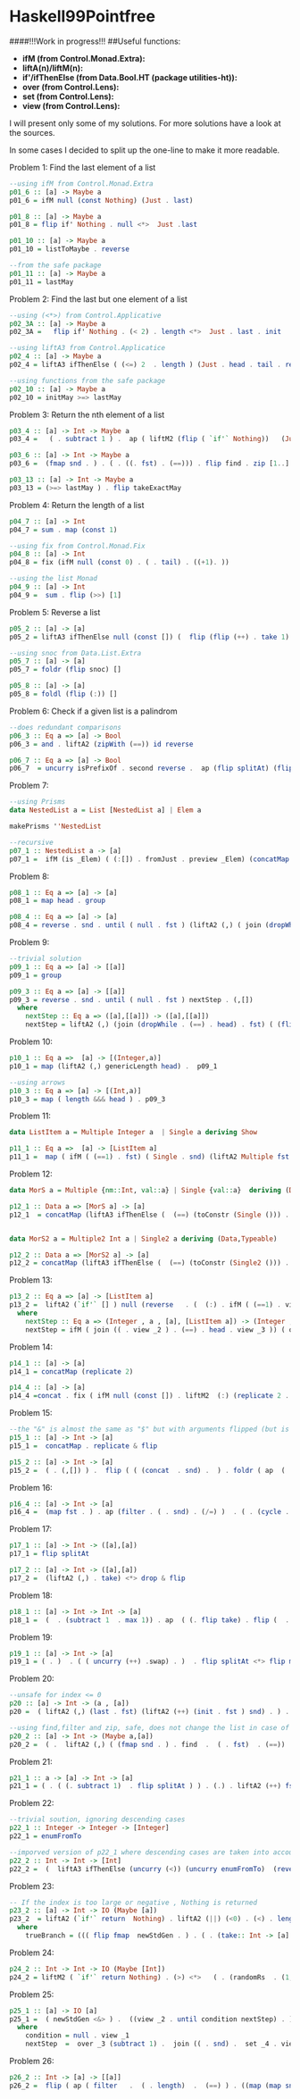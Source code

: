 # Haskell99Pointfree

####!!!Work in progress!!!
##Useful functions:

- **ifM (from Control.Monad.Extra):**
- **liftA(n)/liftM(n):**
- **if'/ifThenElse (from Data.Bool.HT (package utilities-ht)):**
- **over (from Control.Lens):**
- **set (from Control.Lens):**
- **view (from Control.Lens):**

I will present only some of my solutions. For more solutions have a look at the sources.

In some cases I decided to split up the one-line to make it more readable.

Problem 1: Find the last element of a list

```Haskell
--using ifM from Control.Monad.Extra
p01_6 :: [a] -> Maybe a
p01_6 = ifM null (const Nothing) (Just . last)

p01_8 :: [a] -> Maybe a
p01_8 = flip if' Nothing . null <*>  Just .last

p01_10 :: [a] -> Maybe a
p01_10 = listToMaybe . reverse

--from the safe package
p01_11 :: [a] -> Maybe a
p01_11 = lastMay
```

Problem 2: Find the last but one element of a list

```Haskell
--using (<*>) from Control.Applicative
p02_3A :: [a] -> Maybe a
p02_3A =   flip if' Nothing . (< 2) . length <*>  Just . last . init

--using liftA3 from Control.Applicatice
p02_4 :: [a] -> Maybe a
p02_4 = liftA3 ifThenElse ( (<=) 2  . length ) (Just . head . tail . reverse ) (const Nothing)

--using functions from the safe package
p02_10 :: [a] -> Maybe a
p02_10 = initMay >=> lastMay
```

Problem 3: Return the nth element of a list

```Haskell
p03_4 :: [a] -> Int -> Maybe a
p03_4 =   ( . subtract 1 ) .  ap ( liftM2 (flip ( `if'` Nothing))   (Just . head) .  ( . null) . (||) . (>) 0) . flip drop

p03_6 :: [a] -> Int -> Maybe a
p03_6 =  (fmap snd . ) . ( . ((. fst) . (==))) . flip find . zip [1..]

p03_13 :: [a] -> Int -> Maybe a
p03_13 = (>=> lastMay ) . flip takeExactMay
```

Problem 4: Return the length of a list

```Haskell
p04_7 :: [a] -> Int
p04_7 = sum . map (const 1)

--using fix from Control.Monad.Fix
p04_8 :: [a] -> Int
p04_8 = fix (ifM null (const 0) . ( . tail) . ((+1). ))

--using the list Monad
p04_9 :: [a] -> Int
p04_9 =  sum . flip (>>) [1]
```

Problem 5: Reverse a list

```Haskell
p05_2 :: [a] -> [a]
p05_2 = liftA3 ifThenElse null (const []) (  flip (flip (++) . take 1) =<< p05_2 . tail )

--using snoc from Data.List.Extra
p05_7 :: [a] -> [a]
p05_7 = foldr (flip snoc) []

p05_8 :: [a] -> [a]
p05_8 = foldl (flip (:)) []
```

Problem 6: Check if a given list is a palindrom

```Haskell
--does redundant comparisons
p06_3 :: Eq a => [a] -> Bool
p06_3 = and . liftA2 (zipWith (==)) id reverse

p06_7 :: Eq a => [a] -> Bool
p06_7  = uncurry isPrefixOf . second reverse .  ap (flip splitAt) (flip div 2 . length)   
```

Problem 7:

```Haskell
--using Prisms
data NestedList a = List [NestedList a] | Elem a

makePrisms ''NestedList

--recursive
p07_1 :: NestedList a -> [a]
p07_1 =  ifM (is _Elem) ( (:[]) . fromJust . preview _Elem) (concatMap p07_1 . fromJust . preview _List)
```

Problem 8:

```Haskell
p08_1 :: Eq a => [a] -> [a]
p08_1 = map head . group

p08_4 :: Eq a => [a] -> [a]
p08_4 = reverse . snd . until ( null . fst ) (liftA2 (,) ( join (dropWhile . (==) . head) . fst) (liftA2 (:) (head . fst)  snd ) )  . (,[])
```


Problem 9:

```Haskell
--trivial solution
p09_1 :: Eq a => [a] -> [[a]]
p09_1 = group

p09_3 :: Eq a => [a] -> [[a]]
p09_3 = reverse . snd . until ( null . fst ) nextStep . (,[])
  where
    nextStep :: Eq a => ([a],[[a]]) -> ([a],[[a]])
    nextStep = liftA2 (,) (join (dropWhile . (==) . head) . fst) ( (flip (:) . snd) <*>   join (takeWhile . (==) . head) . fst )
```

Problem 10:

```Haskell
p10_1 :: Eq a =>  [a] -> [(Integer,a)]
p10_1 = map (liftA2 (,) genericLength head) .  p09_1

--using arrows
p10_3 :: Eq a => [a] -> [(Int,a)]
p10_3 = map ( length &&& head ) . p09_3
```

Problem 11:
```Haskell
data ListItem a = Multiple Integer a  | Single a deriving Show

p11_1 :: Eq a =>  [a] -> [ListItem a]
p11_1 =  map ( ifM ( (==1) . fst) ( Single . snd) (liftA2 Multiple fst snd) ) .  p10_1
```

Problem 12:

```Haskell
data MorS a = Multiple {nm::Int, val::a} | Single {val::a}  deriving (Data,Typeable)

p12_1 :: Data a => [MorS a] -> [a]
p12_1  = concatMap (liftA3 ifThenElse (  (==) (toConstr (Single ())) . toConstr )  (replicate 1 . val)  (liftA2 replicate nm val)  )


data MorS2 a = Multiple2 Int a | Single2 a deriving (Data,Typeable)

p12_2 :: Data a => [MorS2 a] -> [a]
p12_2 = concatMap (liftA3 ifThenElse (  (==) (toConstr (Single2 ())) . toConstr )  ( flip (:) [] . fromJust . gmapQi 0 cast  )  ( uncurry replicate .   ((fromJust . gmapQi 0 cast)   &&&  (fromJust . gmapQi 1 cast)) )  )
```

Problem 13:

```Haskell
p13_2 :: Eq a => [a] -> [ListItem a]
p13_2 =  liftA2 (`if'` [] ) null (reverse   . (  (:) . ifM ( (==1) . view _1) (Single . (^._2) ) ( Multiple . (^._1) <*> view _2) <*> view _4) .  join ((until (null . view _3) nextStep . ) . (. tail) . (1,,,[]) . head))
  where
    nextStep :: Eq a => (Integer , a , [a], [ListItem a]) -> (Integer ,a , [a] , [ListItem a])
    nextStep = ifM ( join (( . view _2 ) . (==) . head . view _3 )) ( over _3 tail  . over _1 (+1) ) ( liftA3 (1,,,) (head . view _3) (tail . view _3 ) (liftA2 (:) (ifM ( (==1) . view _1) (Single . view _2) (liftA2 Multiple (^._1) (^._2)) ) (view _4) ) )
```

Problem 14:

```Haskell
p14_1 :: [a] -> [a]
p14_1 = concatMap (replicate 2)

p14_4 :: [a] -> [a]
p14_4 =concat . fix ( ifM null (const []) . liftM2  (:) (replicate 2 . head) . ( . tail))
```

Problem 15:

```Haskell
--the "&" is almost the same as "$" but with arguments flipped (but is precedece is one higher)
p15_1 :: [a] -> Int -> [a]
p15_1 =  concatMap . replicate & flip

p15_2 :: [a] -> Int -> [a]
p15_2 =  ( . (,[]) ) .  flip ( ( (concat  . snd) .  ) . foldr ( ap  (  (,)  . fst )    .  liftA2 (flip (:)) snd . ( . fst)  . flip replicate ))
```

Problem 16:

```Haskell
p16_4 :: [a] -> Int -> [a]
p16_4 =  (map fst . ) . ap (filter . ( . snd) . (/=) )  . ( . (cycle . enumFromTo (1::Int) . max 1 )) .  zip
```

Problem 17:

```Haskell
p17_1 :: [a] -> Int -> ([a],[a])
p17_1 = flip splitAt

p17_2 :: [a] -> Int -> ([a],[a])
p17_2 =  (liftA2 (,) . take) <*> drop & flip
```

Problem 18:

```Haskell
p18_1 :: [a] -> Int -> Int -> [a]
p18_1 =  (  . (subtract 1  . max 1)) . ap  ( (. flip take) . flip (  .  ) . subtract )  . flip drop
```

Problem 19:

```Haskell 
p19_1 :: [a] -> Int -> [a]
p19_1 = ( . )  . ( ( uncurry (++) .swap) . )  . flip splitAt <*> flip mod . length
```

Problem 20:

```Haskell
--unsafe for index <= 0
p20 :: [a] -> Int -> (a , [a])
p20 =  ( liftA2 (,) (last . fst) (liftA2 (++) (init . fst ) snd) . ) . flip splitAt

--using find,filter and zip, safe, does not change the list in case of invalid index
p20_2 :: [a] -> Int -> (Maybe a,[a])
p20_2 =  ( .  liftA2 (,) ( (fmap snd . ) . find  .  ( . fst)  . (==))  ( (map snd . ) . filter . ( . fst) . (/=) )  ) . flip (uncurry (liftA2 (,))) . zip [1..]
```

Problem 21:

```Haskell
p21_1 :: a -> [a] -> Int -> [a]
p21_1 = ( . ( (. subtract 1)  . flip splitAt ) ) . (.) . liftA2 (++) fst . ( . snd)  .  (:)
```

Problem 22:

```Haskell
--trivial soution, ignoring descending cases
p22_1 :: Integer -> Integer -> [Integer]
p22_1 = enumFromTo

--imporved version of p22_1 where descending cases are taken into account
p22_2 :: Int -> Int -> [Int]
p22_2 =  (  liftA3 ifThenElse (uncurry (<)) (uncurry enumFromTo)  (reverse . uncurry (flip enumFromTo)) . ) . (,)
```

Problem 23:

```Haskell
-- If the index is too large or negative , Nothing is returned
p23_2 :: [a] -> Int -> IO (Maybe [a])
p23_2  = liftA2 (`if'` return  Nothing) . liftA2 (||) (<0) . (<) . length <*> trueBranch
  where
    trueBranch = ((( flip fmap  newStdGen . ) . ( . (take:: Int -> [a] -> [a]))) . ) . ( . (((Just .) . ) . (.) )) . flip (.) . flip ( . ) . (nub . ) . randomRs . (0,) . subtract 1 . length <*>  map . (!!)
```

Problem 24:

```Haskell
p24_2 :: Int -> Int -> IO (Maybe [Int])
p24_2 = liftM2 ( `if'` return Nothing) . (>) <*>   ( . (randomRs  . (1,))) . (flip fmap newStdGen .) . (.) . ( . nub) . (Just .) . take
```

Problem 25:

```Haskell
p25_1 :: [a] -> IO [a]
p25_1 =  ( newStdGen <&> ) .  ((view _2 . until condition nextStep) . ) . ap (,[],,)  ( subtract 1 . length )    --first postition is the actual list , second is the new list ,
  where                                                                                                          --third contains the length  and fourth will contain the "Gen"
    condition = null . view _1
    nextStep  =  over _3 (subtract 1) .  join (( . snd) .  set _4 . view (_1._2)).  ( ap (liftA2 (++) . take) (drop. (+1)) . view (_1._1)  >>= over (_2._1) )  . ( ((:) . liftA2 (!!) (view (_2._1) ) (view (_1._1))) >>= over (_2._2) )  . join ((,) . liftA2  (randomR . (0,)) (view _3) (view _4))
```

Problem 26:

```Haskell
p26_2 :: Int -> [a] -> [[a]]
p26_2 =  flip ( ap ( filter   .  ( . length)  .  (==) ) . ((map (map snd)  . nubOn (map fst) . map (sortOn fst. nubOn fst)) . ) .  flip replicateM  . zip [1..])
```